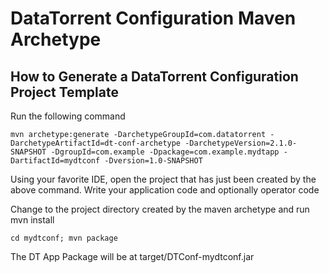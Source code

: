 DataTorrent Configuration Maven Archetype
=========================================

How to Generate a DataTorrent Configuration Project Template
------------------------------------------------------------

Run the following command

    mvn archetype:generate -DarchetypeGroupId=com.datatorrent -DarchetypeArtifactId=dt-conf-archetype -DarchetypeVersion=2.1.0-SNAPSHOT -DgroupId=com.example -Dpackage=com.example.mydtapp -DartifactId=mydtconf -Dversion=1.0-SNAPSHOT

Using your favorite IDE, open the project that has just been created by the above command.
Write your application code and optionally operator code 

Change to the project directory created by the maven archetype and run mvn install

    cd mydtconf; mvn package

The DT App Package will be at target/DTConf-mydtconf.jar
